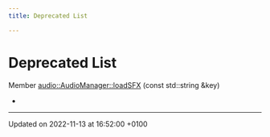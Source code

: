 ```yaml
---
title: Deprecated List

---
```


# Deprecated List






Member [audio::AudioManager::loadSFX](Classes/classaudio_1_1_audio_manager.md#function-loadsfx)  (const std::string &key)

* 

-------------------------------

Updated on 2022-11-13 at 16:52:00 +0100
